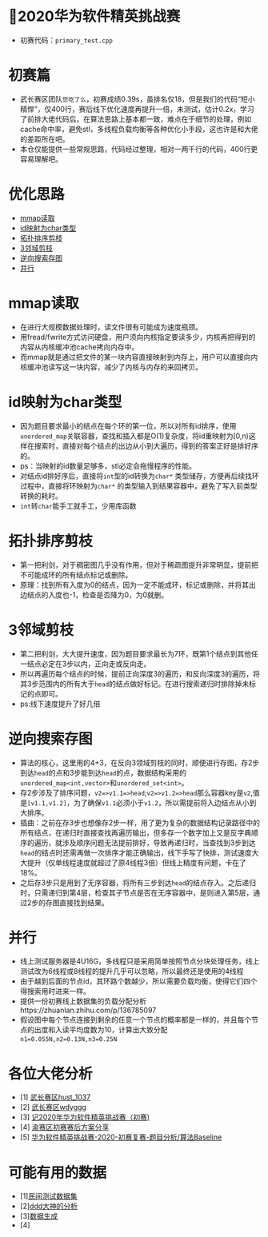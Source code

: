 :rocket:2020华为软件精英挑战赛
=======
* 初赛代码：`primary_test.cpp`

初赛篇
======
* 武长赛区团队`您吃了么`，初赛成绩0.39s，虽排名仅18，但是我们的代码“短小精悍”，仅400行，赛后线下优化速度再提升一倍，未测试，估计0.2x，学习了前排大佬代码后，在算法思路上基本都一致，难点在于细节的处理，例如cache命中率，避免stl，多线程负载均衡等各种优化小手段，这也许是和大佬的差距所在吧。
* 本仓仅能提供一些常规思路，代码经过整理，相对一两千行的代码，400行更容易理解吧。

优化思路
=========
* [mmap读取](#mmap读取) 
* [id映射为char类型](#id映射为char类型)
* [拓扑排序剪枝](#拓扑排序剪枝 ) 
* [3邻域剪枝](#3邻域剪枝)
* [逆向搜索存图](#逆向搜索存图)
* [并行](#并行)

mmap读取 
========
* 在进行大规模数据处理时，读文件很有可能成为速度瓶颈。  
* 用fread/fwrite方式访问硬盘，用户须向内核指定要读多少，内核再把得到的内容从内核缓冲池cache拷向内存中。  
* 而mmap就是通过把文件的某一块内容直接映射到内存上，用户可以直接向内核缓冲池读写这一块内容，减少了内核与内存的来回拷贝。  

id映射为char类型
==============
* 因为题目要求最小的结点在每个环的第一位，所以对所有id排序，使用`unordered_map`关联容器，查找和插入都是O(1)复杂度，将id重映射为[0,n)这样在搜索时，直接对每个结点的出边从小到大遍历，得到的答案正好是排好序的。
* ps：当映射的id数量足够多，stl必定会拖慢程序的性能。
* 对结点id排好序后，直接将`int`型的id转换为`char*` 类型储存，方便再后续找环过程中，直接将环映射为`char*` 的类型输入到结果容器中，避免了写入前类型转换的耗时。
* `int`转`char`能手工就手工，少用库函数

拓扑排序剪枝 
===========
* 第一把利剑，对于稠密图几乎没有作用，但对于稀疏图提升非常明显，提前把不可能成环的所有结点标记或删除。
* 原理：找到所有入度为0的结点，因为一定不能成环，标记或删除，并将其出边结点的入度也-1，检查是否降为0，为0就删。

3邻域剪枝
========
* 第二把利剑，大大提升速度，因为题目要求最长为7环，既第1个结点到其他任一结点必定在3步以内，正向走或反向走。
* 所以再遍历每个结点的时候，提前正向深度3的遍历，和反向深度3的遍历，将其3步范围内的所有大于`head`的结点做好标记。在进行搜索递归时排除掉未标记的点即可。
* ps:线下速度提升了好几倍

逆向搜索存图
===========
* 算法的核心，这里用的4+3，在反向3领域剪枝的同时，顺便进行存图，存2步到达`head`的点和3步能到达`head`的点，数据结构采用的`unordered_map<int,vector>`和`unordered_set<int>`。
* 存2步涉及了排序问题，`v2=>v1.1=>head`;`v2=>v1.2=>head`那么容器key是`v2`,值是`[v1.1,v1.2]`，为了确保`v1.1`必须小于`v1.2`，所以需提前将入边结点从小到大排序。
* 插曲：之前在存3步也想像存2步一样，用了更为复杂的数据结构记录路径中的所有结点，在递归时直接查找再遍历输出，但多存一个数字加上又是反字典顺序的遍历，就涉及顺序问题无法提前排好，导致再递归时，当查找到3步到达`head`的结点时还需再做一次排序才能正确输出，线下手写了快排，测试速度大大提升（仅单线程速度就超过了原4线程3倍）但线上精度有问题，卡在了18%。
* 之后存3步只是用到了无序容器，将所有三步到达`head`的结点存入。之后递归时，只需递归到第4层，检查其子节点是否在无序容器中，是则进入第5层，通过2步的存图直接找到结果。

并行
====
* 线上测试服务器是4U16G，多线程只是采用简单按照节点分块处理任务，线上测试改为6线程或8线程的提升几乎可以忽略，所以最终还是使用的4线程
* 由于越到后面的节点id，其环路个数越少，所以需要负载均衡，使得它们四个得搜索用时进来一样。
* 提供一份初赛线上数据集的负载分配分析https://zhuanlan.zhihu.com/p/136785097  
* 假设图中每个节点连接到剩余的任意一个节点的概率都是一样的，并且每个节点的出度和入读平均度数为10，计算出大致分配`n1=0.055N,n2=0.13N,n3=0.25N`

各位大佬分析
=========
* [1] [武长赛区hust_1037](https://github.com/trybesthbk/-Huawei-Code-Craft-)  
* [2] [武长赛区wdyggg](https://github.com/trybesthbk/-Huawei-Code-Craft-)  
* [3] [记2020年华为软件精英挑战赛（初赛)](https://zhuanlan.zhihu.com/p/136785097)  
* [4] [渝赛区初赛赛后方案分享](https://blog.csdn.net/qq_34914551/article/details/105788200)  
* [5] [华为软件精英挑战赛-2020-初赛复赛-题目分析/算法Baseline](https://zhuanlan.zhihu.com/p/125764650)  

可能有用的数据
==========
* [1][民间测试数据集](https://github.com/liusen1006/2020HuaweiCodecraft-TestData)  
* [2][ddd大神的分析](https://github.com/justarandomstring/2020-Huawei-Code-Craft)  
* [3][数据生成](https://github.com/byl0561/HWcode2020-TestData)  
* [4]  
